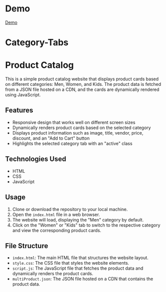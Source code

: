 # Demo
<a href="https://faizanmir01.github.io/Category-Tabs/">Demo</a>
# Category-Tabs
# Product Catalog

This is a simple product catalog website that displays product cards based on different categories: Men, Women, and Kids. The product data is fetched from a JSON file hosted on a CDN, and the cards are dynamically rendered using JavaScript.

## Features

- Responsive design that works well on different screen sizes
- Dynamically renders product cards based on the selected category
- Displays product information such as image, title, vendor, price, discount, and an "Add to Cart" button
- Highlights the selected category tab with an "active" class

## Technologies Used

- HTML
- CSS
- JavaScript

## Usage

1. Clone or download the repository to your local machine.
2. Open the `index.html` file in a web browser.
3. The website will load, displaying the "Men" category by default.
4. Click on the "Women" or "Kids" tab to switch to the respective category and view the corresponding product cards.

## File Structure

- `index.html`: The main HTML file that structures the website layout.
- `style.css`: The CSS file that styles the website elements.
- `script.js`: The JavaScript file that fetches the product data and dynamically renders the product cards.
- `multiProduct.json`: The JSON file hosted on a CDN that contains the product data.
